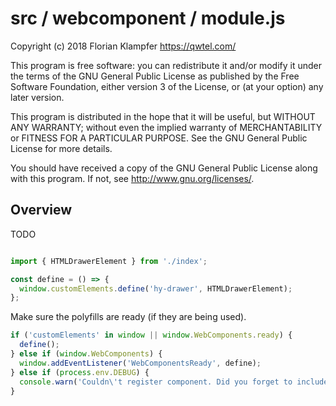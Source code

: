 # src / webcomponent / module.js
Copyright (c) 2018 Florian Klampfer <https://qwtel.com/>

This program is free software: you can redistribute it and/or modify
it under the terms of the GNU General Public License as published by
the Free Software Foundation, either version 3 of the License, or
(at your option) any later version.

This program is distributed in the hope that it will be useful,
but WITHOUT ANY WARRANTY; without even the implied warranty of
MERCHANTABILITY or FITNESS FOR A PARTICULAR PURPOSE.  See the
GNU General Public License for more details.

You should have received a copy of the GNU General Public License
along with this program.  If not, see <http://www.gnu.org/licenses/>.

## Overview
TODO


```js

import { HTMLDrawerElement } from './index';

const define = () => {
  window.customElements.define('hy-drawer', HTMLDrawerElement);
};
```

Make sure the polyfills are ready (if they are being used).


```js
if ('customElements' in window || window.WebComponents.ready) {
  define();
} else if (window.WebComponents) {
  window.addEventListener('WebComponentsReady', define);
} else if (process.env.DEBUG) {
  console.warn('Couldn\'t register component. Did you forget to include a WebComponents polyfill?');
}
```


